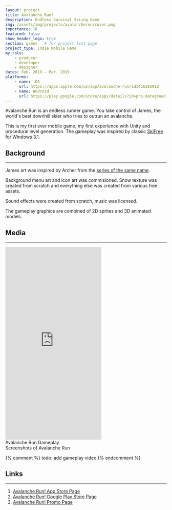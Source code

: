 ```yaml
---
layout: project
title: Avalanche Run!
description: Endless Survival Skiing Game
img: /assets/img/projects/avalancherun/cover.png
importance: 10
featured: false
show_header_logo: true
section: games   # for project list page
project_type: Indie Mobile Game
my_role: 
    - producer
    - developer
    - designer
dates: Feb. 2019 – Mar. 2019
platforms: 
    - name: iOS
      url: https://apps.apple.com/us/app/avalanche-run/id1456192912
    - name: Android
      url: https://play.google.com/store/apps/details?id=pro.datagreed.avalancherun       
---
```


Avalanche Run is an endless runner game. You take control of James, the world's best downhill skier 
who tries to outrun an avalanche. 

This is my first ever mobile game, my first experience with Unity and procedural level generation. 
The gameplay was inspired by classic [SkiFree](https://en.wikipedia.org/wiki/SkiFree) for Windows 3.1.

## Background
***

James art was inspired by Archer from the [series of the same name](https://en.wikipedia.org/wiki/Archer_(2009_TV_series)).

Background menu art and icon art was commisioned. Snow texture was created from scratch and everything else was 
created from various free assets.

Sound effects were created from scratch, music was licensed.

The gameplay graphics are combined of 2D sprites and 3D animated models. 


## Media
***

<div class="text-center">
    <iframe width="300" height="600" src="https://www.youtube.com/embed/NObAGRJScnQ" frameborder="0" 
    allow="accelerometer; autoplay; clipboard-write; encrypted-media; gyroscope; picture-in-picture" 
    allowfullscreen>
    </iframe>
</div>
<div class="caption">
    Avalanche Run Gameplay 
</div>

<div class="row">
    <div class="col-sm mt-3 mt-md-0 text-center">
        <img class="img-fluid rounded z-depth-1 mh600" src="{{ '/assets/img/projects/avalancherun/1.jpeg' | relative_url }}" alt=""/>
    </div>
    <div class="col-sm mt-3 mt-md-0 text-center">
        <img class="img-fluid rounded z-depth-1 mh600" src="{{ '/assets/img/projects/avalancherun/2.jpeg' | relative_url }}" alt=""/>
    </div> 
    <div class="col-sm mt-3 mt-md-0 text-center">
        <img class="img-fluid rounded z-depth-1 mh600" src="{{ '/assets/img/projects/avalancherun/3.jpeg' | relative_url }}" alt=""/>
    </div>
     
</div>

<div class="caption">
    Screenshots of Avalanche Run
</div>


{% comment %}
todo: add gameplay video
{% endcomment %}







## Links
***

1. [Avalanche Run! App Store Page](https://apps.apple.com/us/app/avalanche-run/id1456192912)
2. [Avalanche Run! Google Play Store Page](https://play.google.com/store/apps/details?id=pro.datagreed.avalancherun)
3. [Avalanche Run! Promo Page](https://datagreed.pro/projects/avalancherun/)

